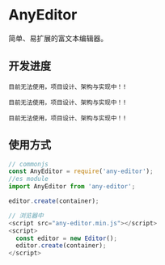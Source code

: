 # AnyEditor

简单、易扩展的富文本编辑器。

## 开发进度

`目前无法使用，项目设计、架构与实现中！!`

`目前无法使用，项目设计、架构与实现中！!`

`目前无法使用，项目设计、架构与实现中！!`

## 使用方式

``` js
// commonjs
const AnyEditor = require('any-editor');
//es module
import AnyEditor from 'any-editor';

editor.create(container);

// 浏览器中
<script src="any-editor.min.js"></script>
<script>
  const editor = new Editor();
  editor.create(container);
</script>
```
